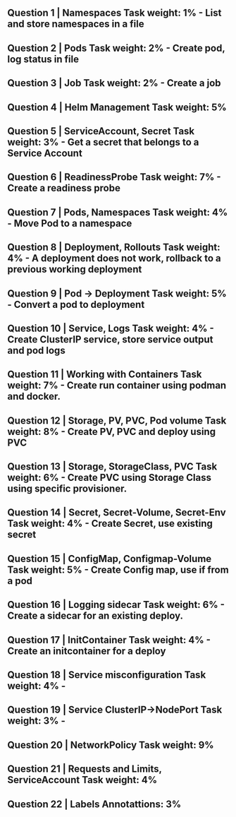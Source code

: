 ## Question 1 | Namespaces Task weight: 1% - List and store namespaces in a file
## Question 2 | Pods Task weight: 2% - Create pod, log status in file
## Question 3 | Job Task weight: 2% - Create a job
## Question 4 | Helm Management Task weight: 5%
## Question 5 | ServiceAccount, Secret Task weight: 3% - Get a secret that belongs to a Service Account
## Question 6 | ReadinessProbe Task weight: 7% - Create a readiness probe
## Question 7 | Pods, Namespaces  Task weight: 4% - Move Pod to a namespace
## Question 8 | Deployment, Rollouts Task weight: 4% - A deployment does not work, rollback to a previous working deployment
## Question 9 | Pod -> Deployment Task weight: 5% - Convert a pod to deployment
## Question 10 | Service, Logs Task weight: 4% - Create ClusterIP service, store service output and pod logs
## Question 11 | Working with Containers Task weight: 7% - Create run container using podman and docker.
## Question 12 | Storage, PV, PVC, Pod volume Task weight: 8% - Create PV, PVC and deploy using PVC
## Question 13 | Storage, StorageClass, PVC  Task weight: 6% - Create PVC using Storage Class using specific provisioner.
## Question 14 | Secret, Secret-Volume, Secret-Env Task weight: 4% - Create Secret, use existing secret
## Question 15 | ConfigMap, Configmap-Volume Task weight: 5% - Create Config map, use if from a pod
## Question 16 | Logging sidecar Task weight: 6% - Create a sidecar for an existing deploy.
## Question 17 | InitContainer Task weight: 4% - Create an initcontainer for a deploy
## Question 18 | Service misconfiguration Task weight: 4% -
## Question 19 | Service ClusterIP->NodePort Task weight: 3% -
## Question 20 | NetworkPolicy Task weight: 9%
## Question 21 | Requests and Limits, ServiceAccount Task weight: 4%
## Question 22 | Labels Annotattions: 3%
